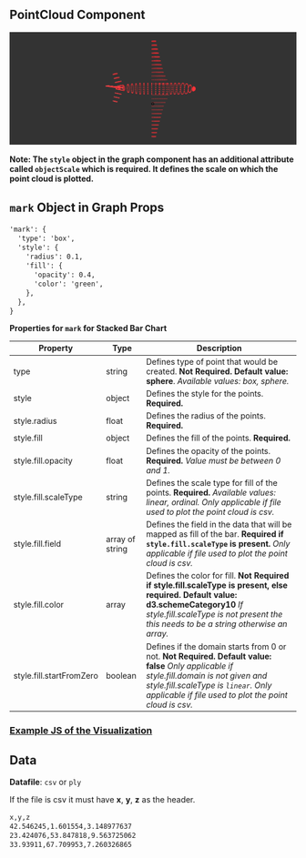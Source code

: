 ## PointCloud Component

![PointCloud](../imgs/PointCloud.png)

__Note: The `style` object in the graph component has an additional attribute called `objectScale` which is required. It defines the scale on which the point cloud is plotted.__

## `mark` Object in Graph Props
```
'mark': {
  'type': 'box',
  'style': {
    'radius': 0.1,
    'fill': {
      'opacity': 0.4,
      'color': 'green',
    },
  },
}
```

__Properties for `mark` for Stacked Bar Chart__

Property|Type|Description
---|---|---
type|string|Defines type of point that would be created. __Not Required. Default value: sphere__. _Available values: box, sphere._
style|object|Defines the style for the points. __Required.__
style.radius|float|Defines the radius of the points. __Required.__ 
style.fill|object|Defines the fill of the points. __Required.__
style.fill.opacity|float|Defines the opacity of the points. __Required.__ _Value must be between 0 and 1._
style.fill.scaleType|string|Defines the scale type for fill of the points. __Required.__ _Available values: linear, ordinal. Only applicable if file used to plot the point cloud is csv._
style.fill.field|array of string|Defines the field in the data that will be mapped as fill of the bar. __Required if `style.fill.scaleType` is present.__ _Only applicable if file used to plot the point cloud is csv._
style.fill.color|array| Defines the color for fill. __Not Required if style.fill.scaleType is present, else required. Default value: d3.schemeCategory10__ _If style.fill.scaleType is not present the this needs to be a string otherwise an array._
style.fill.startFromZero|boolean|Defines if the domain starts from 0 or not. __Not Required. Default value: false__ _Only applicable if style.fill.domain is not given and style.fill.scaleType is `linear`. Only applicable if file used to plot the point cloud is csv._

### [Example JS of the Visualization](../examples/PointCloud.js)

## Data

**Datafile**: `csv` or `ply`

If the file is csv it must have **x**, **y**, **z** as the header.

```
x,y,z
42.546245,1.601554,3.148977637
23.424076,53.847818,9.563725062
33.93911,67.709953,7.260326865
```